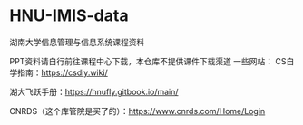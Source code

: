 # HNU-IMIS-data
湖南大学信息管理与信息系统课程资料

PPT资料请自行前往课程中心下载，本仓库不提供课件下载渠道
一些网站：
CS自学指南：https://csdiy.wiki/

湖大飞跃手册：https://hnufly.gitbook.io/main/


CNRDS（这个库管院是买了的）：https://www.cnrds.com/Home/Login
